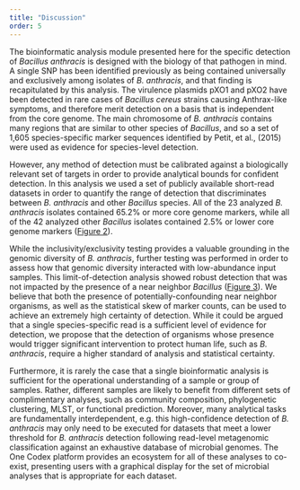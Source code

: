 ```yaml
---
title: "Discussion"
order: 5
---
```

The bioinformatic analysis module presented here for the specific detection of _Bacillus anthracis_ is designed with the biology of that pathogen in mind. A single SNP has been identified previously as being contained universally and exclusively among isolates of _B. anthracis_, and that finding is recapitulated by this analysis. The virulence plasmids pXO1 and pXO2 have been detected in rare cases of _Bacillus cereus_ strains causing Anthrax-like symptoms, and therefore merit detection on a basis that is independent from the core genome. The main chromosome of _B. anthracis_ contains many regions that are similar to other species of _Bacillus_, and so a set of 1,605 species-specific marker sequences identified by Petit, et al., (2015) were used as evidence for species-level detection.

However, any method of detection must be calibrated against a biologically relevant set of targets in order to provide analytical bounds for confident detection. In this analysis we used a set of publicly available short-read datasets in order to quantify the range of detection that discriminates between _B. anthracis_ and other _Bacillus_ species. All of the 23 analyzed _B. anthracis_ isolates contained 65.2% or more core genome markers, while all of the 42 analyzed other _Bacillus_ isolates contained 2.5% or lower core genome markers ([Figure 2](#figure-2)).

While the inclusivity/exclusivity testing provides a valuable grounding in the genomic diversity of _B. anthracis_, further testing was performed in order to assess how that genomic diversity interacted with low-abundance input samples. This limit-of-detection analysis showed robust detection that was not impacted by the presence of a near neighbor *Bacillus* ([Figure 3](#figure-3)). We believe that both the presence of potentially-confounding near neighbor organisms, as well as the statistical skew of marker counts, can be used to achieve an extremely high certainty of detection. While it could be argued that a single species-specific read is a sufficient level of evidence for detection, we propose that the detection of organisms whose presence would trigger significant intervention to protect human life, such as _B. anthracis_, require a higher standard of analysis and statistical certainty.

Furthermore, it is rarely the case that a single bioinformatic analysis is sufficient for the operational understanding of a sample or group of samples. Rather, different samples are likely to benefit from different sets of complimentary analyses, such as community composition, phylogenetic clustering, MLST, or functional prediction. Moreover, many analytical tasks are fundamentally interdependent, e.g. this high-confidence detection of _B. anthracis_ may only need to be executed for datasets that meet a lower threshold for _B. anthracis_ detection following read-level metagenomic classification against an exhaustive database of microbial genomes. The One Codex platform provides an ecosystem for all of these analyses to co-exist, presenting users with a graphical display for the set of microbial analyses that is appropriate for each dataset.
